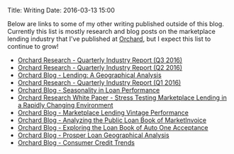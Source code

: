 Title: Writing
Date: 2016-03-13 15:00

Below are links to some of my other writing published outside of this blog. Currently this list is mostly research and blog posts on the marketplace lending industry that I've published at [Orchard](https://www.orchardplatform.com), but I expect this list to continue to grow!

* [Orchard Research - Quarterly Industry Report (Q3 2016)](https://www.orchardplatform.com/wp-content/uploads/2016/11/consumer_industry_quarterly_Q3.pdf)
* [Orchard Research - Quarterly Industry Report (Q2 2016)](https://www.orchardplatform.com/wp-content/uploads/2016/08/consumer_industry_quarterly_Q2-1.pdf)
* [Orchard Blog - Lending: A Geographical Analysis](http://www.orchardplatform.com/blog/lending-geographical-analysis/)
* [Orchard Research - Quarterly Industry Report (Q1 2016)](https://www.orchardplatform.com/wp-content/uploads/2016/06/Orchard_Quarterly_Industry_Report_Q1_2016.pdf)
* [Orchard Blog - Seasonality in Loan Performance](http://www.orchardplatform.com/blog/seasonality-loan-performance/)
* [Orchard Research White Paper - Stress Testing Marketplace Lending in a Rapidly Changing Environment](https://www.orchardplatform.com/wp-content/uploads/2016/03/Orchard_white_paper_Stress_Testing.pdf)
* [Orchard Blog - Marketplace Lending Vintage Performance](http://www.orchardplatform.com/blog/marketplace-lending-vintage-performance-by-fico/)
* [Orchard Blog - Analyzing the Public Loan Book of MarketInvoice](http://www.orchardplatform.com/blog/analyzing-the-public-loan-book-of-marketinvoice/)
* [Orchard Blog - Exploring the Loan Book of Auto One Acceptance](http://www.orchardplatform.com/blog/exploring-the-loan-book-of-auto-one-acceptance/) 
* [Orchard Blog - Prosper Loan Geographical Analysis](http://www.orchardplatform.com/blog/prosper-loan-geographical-analysis/)
* [Orchard Blog - Consumer Credit Trends](http://www.orchardplatform.com/blog/consumer-credit-trends-q1-2015-prosper-update/)
